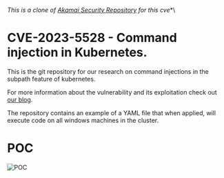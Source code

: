 *This is a clone of [Akamai Security Repository](https://github.com/akamai/akamai-security-research/) for this cve**\
# CVE-2023-5528 - Command injection in Kubernetes.
This is the git repository for our research on command injections in the subpath feature of kubernetes.

For more information about the vulnerability and its exploitation check out [our blog](akamai.com/blog/security-research/kubernetes-local-volumes-command-injection-vulnerability-rce-system-privileges).

The repository contains an example of a YAML file that when applied, will execute code on all windows machines in the cluster.

# POC

![POC](https://github.com/akamai/akamai_security_research_priv/blob/main/PoCs/CVE-2023-5528/POC.jpg)

